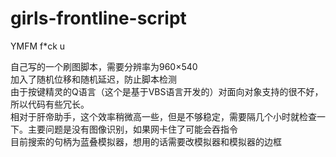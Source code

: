 # girls-frontline-script
YMFM f*ck u  

自己写的一个刷图脚本，需要分辨率为960×540  
加入了随机位移和随机延迟，防止脚本检测  
由于按键精灵的Q语言（这个是基于VBS语言开发的）对面向对象支持的很不好，所以代码有些冗长。  
相对于肝帝助手，这个效率稍微高一些，但是不够稳定，需要隔几个小时就检查一下。主要问题是没有图像识别，如果网卡住了可能会吞指令  
目前搜索的句柄为蓝叠模拟器，想用的话需要改模拟器和模拟器的边框  
